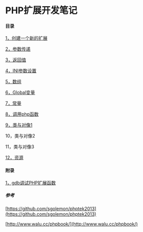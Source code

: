 # PHP扩展开发笔记

#### 目录

[1，创建一个新的扩展](https://github.com/Leon2012/php-ext/blob/master/01.md)

[2，参数传递](https://github.com/Leon2012/php-ext/blob/master/02.md)

[3，返回值](https://github.com/Leon2012/php-ext/blob/master/03.md)

[4，INI参数设置](https://github.com/Leon2012/php-ext/blob/master/04.md)

[5，数组](https://github.com/Leon2012/php-ext/blob/master/05.md)

[6，Global变量](https://github.com/Leon2012/php-ext/blob/master/06.md)

[7，常量](https://github.com/Leon2012/php-ext/blob/master/07.md)

[8，调用php函数](https://github.com/Leon2012/php-ext/blob/master/08.md)

[9，类与对像1](https://github.com/Leon2012/php-ext/blob/master/09.md)

10，类与对像2

11，类与对像3

[12，资源](https://github.com/Leon2012/php-ext/blob/master/12.md)


#### 附录

[1，gdb调试PHP扩展函数](https://github.com/Leon2012/php-ext/blob/master/001.md)

##### 参考

[https://github.com/sgolemon/phptek2013](https://github.com/sgolemon/phptek2013)

[http://www.walu.cc/phpbook/](http://www.walu.cc/phpbook/)


